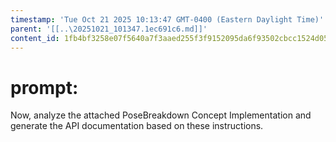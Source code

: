 ```yaml
---
timestamp: 'Tue Oct 21 2025 10:13:47 GMT-0400 (Eastern Daylight Time)'
parent: '[[..\20251021_101347.1ec691c6.md]]'
content_id: 1fb4bf3258e07f5640a7f3aaed255f3f9152095da6f93502cbcc1524d05dcc48
---
```


# prompt:

Now, analyze the attached PoseBreakdown Concept Implementation and generate the API documentation based on these instructions.

